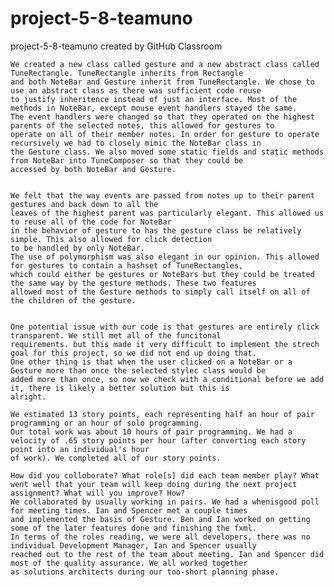 # project-5-8-teamuno
project-5-8-teamuno created by GitHub Classroom

    We created a new class called gesture and a new abstract class called TuneRectangle. TuneRectangle inherits from Rectangle
    and both NoteBar and Gesture inherit from TuneRectangle. We chose to use an abstract class as there was sufficient code reuse
    to justify inheritence instead of just an interface. Most of the methods in NoteBar, except mouse event handlers stayed the same.
    The event handlers were changed so that they operated on the highest parents of the selected notes, this allowed for gestures to
    operate on all of their member notes. In order for gesture to operate recursively we had to closely mimic the NoteBar class in
    the Gesture class. We also moved some static fields and static methods from NoteBar into TuneComposer so that they could be
    accessed by both NoteBar and Gesture.
    
    
    We felt that the way events are passed from notes up to their parent gestures and back down to all the
    leaves of the highest parent was particularly elegant. This allowed us to reuse all of the code for NoteBar
    in the behavior of gesture to has the gesture class be relatively simple. This also allowed for click detection
    to be handled by only NoteBar.
    The use of polymorphism was also elegant in our opinion. This allowed for gestures to contain a hashset of TuneRectangles, 
    which could either be gestures or NoteBars but they could be treated the same way by the gesture methods. These two features
    allowed most of the Gesture methods to simply call itself on all of the children of the gesture.
   
    
    One potential issue with our code is that gestures are entirely click transparent. We still met all of the funcitonal
    requirements. but this made it very difficult to implement the strech goal for this project, so we did not end up doing that.
    One other thing is that when the user clicked on a NoteBar or a Gesture more than once the selected stylec class would be 
    added more than once, so now we check with a conditional before we add it, there is likely a better solution but this is 
    alright.
    
    We estimated 13 story points, each representing half an hour of pair programming or an hour of solo programming.
    Our total work was about 10 hours of pair programming. We had a velocity of .65 story points per hour (after converting each story point into an individual's hour
    of work). We completed all of our story points.
    
    How did you colloborate? What role[s] did each team member play? What went well that your team will keep doing during the next project assignment? What will you improve? How?
    We collaborated by usually working in pairs. We had a whenisgood poll for meeting times. Ian and Spencer met a couple times
    and implemented the basis of Gesture. Ben and Ian worked on getting some of the later features done and finishing the fxml. 
    In terms of the roles reading, we were all developers, there was no individual Development Manager, Ian and Spencer usually
    reached out to the rest of the team about meeting. Ian and Spencer did most of the quality assurance. We all worked together
    as solutions architects during our too-short planning phase.
    
